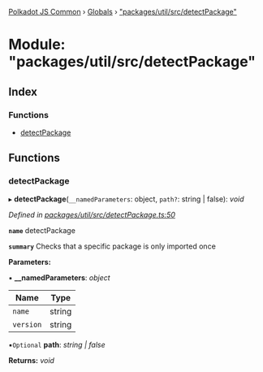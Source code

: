 [Polkadot JS Common](../README.md) › [Globals](../globals.md) › ["packages/util/src/detectPackage"](_packages_util_src_detectpackage_.md)

# Module: "packages/util/src/detectPackage"

## Index

### Functions

* [detectPackage](_packages_util_src_detectpackage_.md#detectpackage)

## Functions

###  detectPackage

▸ **detectPackage**(`__namedParameters`: object, `path?`: string | false): *void*

*Defined in [packages/util/src/detectPackage.ts:50](https://github.com/polkadot-js/common/blob/2f7d5cd4/packages/util/src/detectPackage.ts#L50)*

**`name`** detectPackage

**`summary`** Checks that a specific package is only imported once

**Parameters:**

▪ **__namedParameters**: *object*

Name | Type |
------ | ------ |
`name` | string |
`version` | string |

▪`Optional`  **path**: *string | false*

**Returns:** *void*
